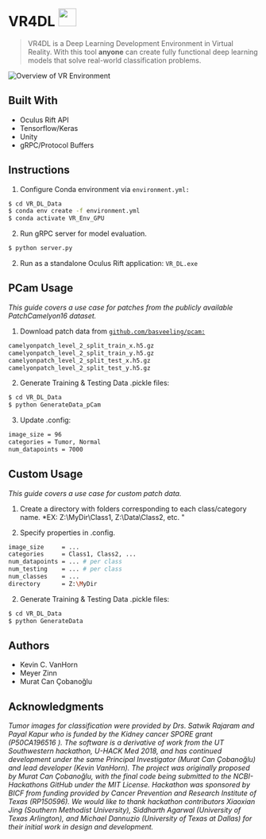 # VR4DL <img src="https://raw.githubusercontent.com/Cobanoglu-Lab/VR4DL/master/VR_DL_Data/Repo/vr_icon.png" width="36">
 > VR4DL is a Deep Learning Development Environment in Virtual Reality. With this tool **anyone** can create fully functional deep learning models that solve real-world classification problems.

![Overview of VR Environment](https://raw.githubusercontent.com/Cobanoglu-Lab/VR4DL/master/VR_DL_Data/Repo/Figure_Overview.png)


 
## Built With
* Oculus Rift API
* Tensorflow/Keras
* Unity
* gRPC/Protocol Buffers

## Instructions
1. Configure Conda environment via `environment.yml:`

```sh
$ cd VR_DL_Data
$ conda env create -f environment.yml
$ conda activate VR_Env_GPU
```
2. Run gRPC server for model evaluation.
```sh
$ python server.py
```
2. Run as a standalone Oculus Rift application: `VR_DL.exe`

## PCam Usage
*This guide covers a use case for patches from the publicly available PatchCamelyon16 dataset.*

1. Download patch data from [`github.com/basveeling/pcam:`](github.com/basveeling/pcam) 
 ```sh
 camelyonpatch_level_2_split_train_x.h5.gz
 camelyonpatch_level_2_split_train_y.h5.gz
 camelyonpatch_level_2_split_test_x.h5.gz
 camelyonpatch_level_2_split_test_y.h5.gz
 ```
 2. Generate Training & Testing Data .pickle files:
 ```sh
 $ cd VR_DL_Data
 $ python GenerateData_pCam
 ```
 3. Update .config:
 ```sh
 image_size = 96
 categories = Tumor, Normal
 num_datapoints = 7000
 ```
 
 ## Custom Usage
*This guide covers a use case for custom patch data.*
1. Create a directory with folders corresponding to each class/category name.
*EX: Z:\MyDir\Class1, Z:\Data\Class2, etc. "

1. Specify properties in .config.
 ```sh
 image_size     = ...
 categories     = Class1, Class2, ...
 num_datapoints = ... # per class
 num_testing    = ... # per class
 num_classes    = ...
 directory      = Z:\MyDir
 ```

2. Generate Training & Testing Data .pickle files:
 ```sh
 $ cd VR_DL_Data
 $ python GenerateData
 ```

## Authors
* Kevin C. VanHorn
* Meyer Zinn
* Murat Can Çobanoğlu

## Acknowledgments
*Tumor images for classification were provided by Drs. Satwik Rajaram and Payal Kapur who is funded by the Kidney cancer SPORE grant (P50CA196516 ). The software is a derivative of work from the UT Southwestern hackathon, U-HACK Med 2018, and has continued development under the same Principal Investigator (Murat Can Çobanoğlu) and lead developer (Kevin VanHorn). The project was originally proposed by Murat Can Çobanoğlu, with the final code being submitted to the NCBI-Hackathons GitHub under the MIT License. Hackathon was sponsored by BICF from funding provided by Cancer Prevention and Research Institute of Texas (RP150596). We would like to thank hackathon contributors Xiaoxian Jing (Southern Methodist University), Siddharth Agarwal (University of Texas Arlington), and Michael Dannuzio (University of Texas at Dallas) for their initial work in design and development.*
